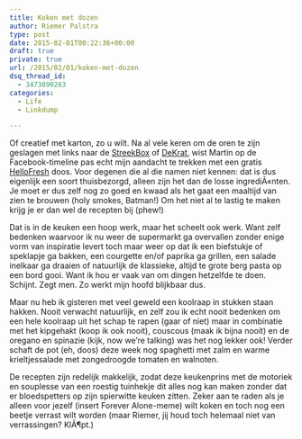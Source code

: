 ```yaml
---
title: Koken met dozen
author: Riemer Palstra
type: post
date: 2015-02-01T00:22:36+00:00
draft: true
private: true
url: /2015/02/01/koken-met-dozen
dsq_thread_id:
  - 3473890263
categories:
  - Life
  - Linkdump

---
```

Of creatief met karton, zo u wilt. Na al vele keren om de oren te zijn geslagen met links naar de [StreekBox][1] of [DeKrat][2], wist Martin op de Facebook-timeline pas echt mijn aandacht te trekken met een gratis [HelloFresh][3] doos. Voor degenen die al die namen niet kennen: dat is dus eigenlijk een soort thuisbezorgd, alleen zijn het dan de losse ingrediÃ«nten. Je moet er dus zelf nog zo goed en kwaad als het gaat een maaltijd van zien te brouwen (holy smokes, Batman!) Om het niet al te lastig te maken krijg je er dan wel de recepten bij (phew!)

Dat is in de keuken een hoop werk, maar het scheelt ook werk. Want zelf bedenken waarvoor ik nu weer de supermarkt ga overvallen zonder enige vorm van inspiratie levert toch maar weer op dat ik een biefstukje of speklapje ga bakken, een courgette en/of paprika ga grillen, een salade inelkaar ga draaien of natuurlijk de klassieke, altijd te grote berg pasta op een bord gooi. Want ik hou er vaak van om dingen hetzelfde te doen. Schijnt. Zegt men. Zo werkt mijn hoofd blijkbaar dus.

Maar nu heb ik gisteren met veel geweld een koolraap in stukken staan hakken. Nooit verwacht natuurlijk, en zelf zou ik echt nooit bedenken om een hele koolraap uit het schap te rapen (gaar of niet) maar in combinatie met het kipgehakt (koop ik ook nooit), couscous (maak ik bijna nooit) en de oregano en spinazie (kijk, now we&#8217;re talking) was het nog lekker ook! Verder schaft de pot (eh, doos) deze week nog spaghetti met zalm en warme krieltjessalade met zongedroogde tomaten en walnoten. 

De recepten zijn redelijk makkelijk, zodat deze keukenprins met de motoriek en souplesse van een roestig tuinhekje dit alles nog kan maken zonder dat er bloedspetters op zijn spierwitte keuken zitten. Zeker aan te raden als je alleen voor jezelf (insert Forever Alone-meme) wilt koken en toch nog een beetje verrast wilt worden (maar Riemer, jij houd toch helemaal niet van verrassingen? KlÃ¶pt.)

 [1]: http://www.streekbox.nl
 [2]: http://dekrat.nl
 [3]: https://www.hellofresh.nl